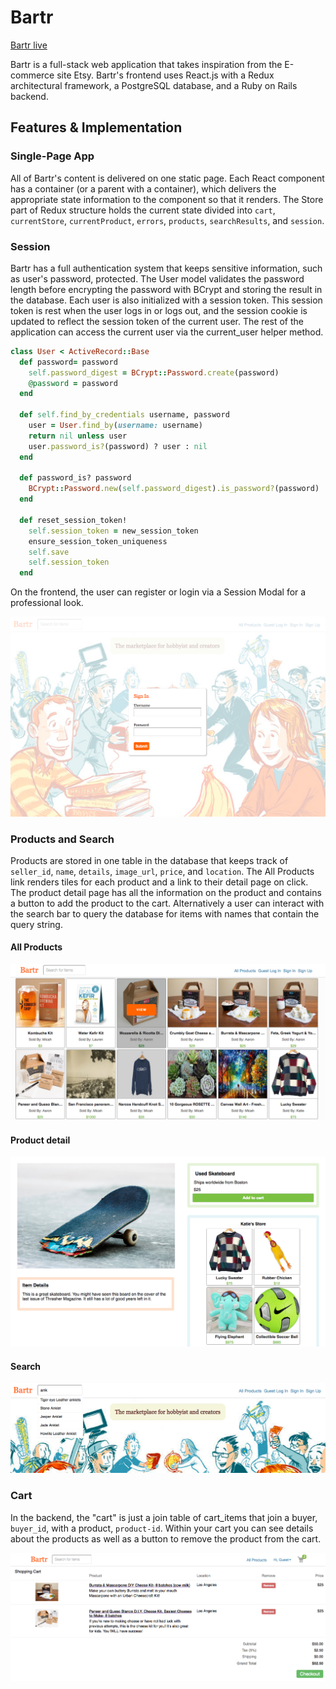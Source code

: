 # Bartr
[Bartr live](www.bartrmarket.com)

Bartr is a full-stack web application that takes inspiration from the E-commerce site Etsy. Bartr's frontend uses React.js with a Redux architectural framework, a PostgreSQL database, and a Ruby on Rails backend.

## Features & Implementation

### Single-Page App

All of Bartr's content is delivered on one static page. Each React component has a container (or a parent with a container), which delivers the appropriate state information to the component so that it renders. The Store part of Redux structure holds the current state divided into `cart`, `currentStore`, `currentProduct`, `errors`, `products`, `searchResults`, and `session`.

### Session

Bartr has a full authentication system that keeps sensitive information, such as user's password, protected. The User model validates the password length before encrypting the password with BCrypt and storing the result in the database. Each user is also initialized with a session token. This session token is rest when the user logs in or logs out, and the session cookie is updated to reflect the session token of the current user. The rest of the application can access the current user via the current_user helper method.

```Ruby
class User < ActiveRecord::Base
  def password= password
    self.password_digest = BCrypt::Password.create(password)
    @password = password
  end

  def self.find_by_credentials username, password
    user = User.find_by(username: username)
    return nil unless user
    user.password_is?(password) ? user : nil
  end

  def password_is? password
    BCrypt::Password.new(self.password_digest).is_password?(password)
  end

  def reset_session_token!
    self.session_token = new_session_token
    ensure_session_token_uniqueness
    self.save
    self.session_token
  end
```
On the frontend, the user can register or login via a Session Modal for a professional look.

[modal]: docs/wireframes/sign-in.png
![alt_text][modal]


### Products and Search
Products are stored in one table in the database that keeps track of
`seller_id`, `name`, `details`, `image_url`, `price`, and `location`. The All Products link renders tiles for each product and a link to their detail page on click. The product detail page has all the information on the product and contains a button to add the product to the cart. Alternatively a user can interact with the search bar to query the database for items with names that contain the query string.

#### All Products

[all_products]: docs/wireframes/all-products.png "All Products"
![alt_text][all_products]

#### Product detail

[product_detail]: docs/wireframes/product-detail.png "Product Detail"
![alt_text][product_detail]

#### Search

[search]: docs/wireframes/product-search.png "Search"
![alt_text][search]

### Cart
In the backend, the "cart" is just a join table of cart_items that join a buyer, `buyer_id`, with a product, `product-id`. Within your cart you can see details about the products as well as a button to remove the product from the cart.

[cart]: docs/wireframes/cart.png "Cart"
![alt_text][cart]
